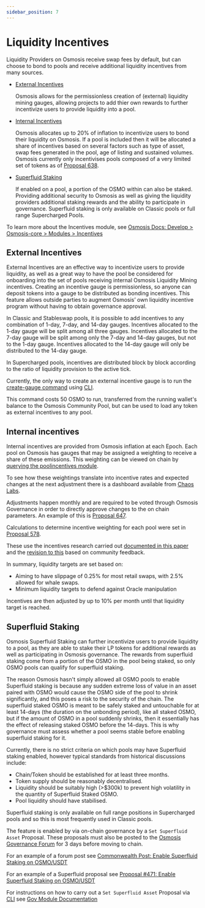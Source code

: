 ```yaml
---
sidebar_position: 7
---
```

# Liquidity Incentives

Liquidity Providers on Osmosis receive swap fees by default, but can choose to bond to pools and receive additional liquidity incentives from many sources.

* [External Incentives](https://docs.osmosis.zone/overview/getting-started/#external-incentives)

	Osmosis allows for the permissionless creation of (external) liquidity mining gauges, allowing projects to add thier own rewards to further incentivize users to provide liquidity into a pool.

* [Internal Incentives](https://docs.osmosis.zone/overview/getting-started/#internal-incentives)

	Osmosis allocates up to 20% of inflation to incentivize users to bond their liquidity on Osmosis. If a pool is included then it will be allocated a share of incentives based on several factors such as type of asset, swap fees generated in the pool, age of listing and sustained volumes. 
	Osmosis currently only incentivises pools composed of a very limited set of tokens as of [Proposal 638](https://www.mintscan.io/osmosis/proposals/638).

* [Superfluid Staking](https://docs.osmosis.zone/overview/getting-started/#superfluid-staking)

	If enabled on a pool, a portion of the OSMO within can also be staked. Providing additional security to Osmosis as well as giving the liquidity providers additional staking rewards and the ability to participate in governance.
	Superfluid staking is only available on Classic pools or full range Supercharged Pools.

To learn more about the Incentives module, see
	[Osmosis Docs: Develop > Osmosis-core > Modules > Incentives](https://docs.osmosis.zone/osmosis-core/modules/incentives)

## External Incentives

External Incentives are an effective way to incentivize users to provide liquidity, as well as a great way to have the pool be considered for onboarding into the set of pools receiving internal Osmosis Liquidity Mining incentives. Creating an incentive gauge is permissionless, so anyone can deposit tokens into a gauge to be distributed as bonding incentives. This feature allows outside parties to augment Osmosis’ own liquidity incentive program without having to obtain governance approval.

In Classic and Stableswap pools, it is possible to add incentives to any combination of 1-day, 7-day, and 14-day gauges. Incentives allocated to the 1-day gauge will be split among all three gauges. Incentives allocated to the 7-day gauge will be split among only the 7-day and 14-day gauges, but not to the 1-day gauge. Incentives allocated to the 14-day gauge will only be distributed to the 14-day gauge.

In Supercharged pools, incentives are distributed block by block according to the ratio of liquidity provision to the active tick.

Currently, the only way to create an external incentive gauge is to run the [create-gauge command](../../osmosis-core/modules/incentives/#create-gauge) using [CLI](https://docs.osmosis.zone/osmosis-core/osmosisd).

This command costs 50 OSMO to run, transferred from the running wallet's balance to the Osmosis Community Pool, but can be used to load any token as external incentives to any pool.

## Internal incentives
Internal incentives are provided from Osmosis inflation at each Epoch. Each pool on Osmosis has gauges that may be assigned a weighting to receive a share of these emissions. This weighting can be viewed on chain by [querying the poolincentives module](https://docs.osmosis.zone/osmosis-core/modules/pool-incentives#queries).

To see how these weightings translate into incentive rates and expected changes at the next adjustment there is a dashboard available from [Chaos Labs](https://community-staging.chaoslabs.xyz/osmosis/incentives-optimization).

Adjustments happen monthly and are required to be voted through Osmosis Governance in order to directly approve changes to the on chain parameters. An example of this is [Proposal 647](https://www.mintscan.io/osmosis/proposals/647).

Calculations to determine incentive weighting for each pool were set in [Proposal 578](https://www.mintscan.io/osmosis/proposals/578).

These use the incentives research carried out [documented in this paper](https://hathornodes.com/osmosis_incentives_research.html) and the [revision to this](https://hathornodes.com/incentives_research_update.html) based on community feedback.

In summary, liquidity targets are set based on:
* Aiming to have slippage of 0.25% for most retail swaps, with 2.5% allowed for whale swaps.
* Minimum liquidity targets to defend against Oracle manipulation

Incentives are then adjusted by up to 10% per month until that liquidity target is reached.

## Superfluid Staking
Osmosis Superfluid Staking can further incentivize users to provide liquidity to a pool, as they are able to stake their LP tokens for additional rewards as well as participating in Osmosis governance. The rewards from superfluid staking come from a portion of the OSMO in the pool being staked, so only OSMO pools can qualify for superfluid staking.

The reason Osmosis hasn't simply allowed all OSMO pools to enable Superfluid staking is because any sudden extreme loss of value in an asset paired with OSMO would cause the OSMO side of the pool to shrink significantly, and this poses a risk to the security of the chain. The superfluid staked OSMO is meant to be safely staked and untouchable for at least 14-days (the duration on the unbonding period), like all staked OSMO, but if the amount of OSMO in a pool suddenly shrinks, then it essentially has the effect of releasing staked OSMO before the 14-days. This is why governance must assess whether a pool seems stable before enabling superfluid staking for it. 

Currently, there is no strict criteria on which pools may have Superfluid staking enabled, however typical standards from historical discussions include:
* Chain/Token should be established for at least three months.
* Token supply should be reasonably decentralised.
* Liquidity should be suitably high (>$300k) to prevent high volatility in the quantity of Superfluid Staked OSMO. 
* Pool liquidity should have stabilised.

Superfluid staking is only available on full range positions in Supercharged pools and so this is most frequently used in Classic pools.

The feature is enabled by via on-chain governance by a `Set Superfluid Asset` Proposal. These proposals must also be posted to the [Osmosis Governance Forum](https://gov.osmosis.zone/) for 3 days before moving to chain.

For an example of a forum post see [Commonwealth Post: Enable Superfluid Staking on OSMO/USDT](https://commonwealth.im/osmosis/discussion/10497-enable-superfluid-staking-on-osmousdt)

For an example of a Superfluid proposal see [Proposal #471: Enable Superfluid Staking on OSMO/USDT](https://www.mintscan.io/osmosis/proposals/471)

For instructions on how to carry out a `Set Superfluid Asset` Proposal via [CLI](https://docs.osmosis.zone/osmosis-core/osmosisd) see [Gov Module Documentation](https://docs.osmosis.zone/osmosis-core/modules/gov#submit-proposal-set-superfluid-asset)